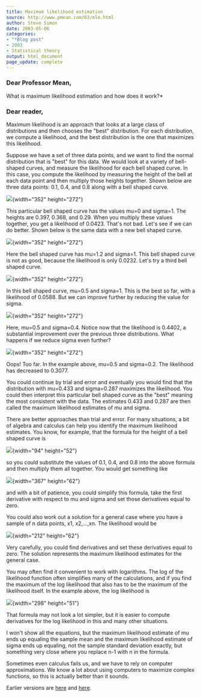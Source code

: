 ```yaml
---
title: Maximum likelihood estimation
source: http://www.pmean.com/03/mle.html
author: Steve Simon
date: 2003-05-06
categories:
- "*Blog post"
- 2003
- Statistical theory
output: html_document
page_update: complete
---
```

### Dear Professor Mean, 

What is maximum likelihood estimation and how does it work?*

### Dear reader,

Maximum likelihood is an approach that looks at a large class of distributions and then chooses the "best" distribution. For each distribution, we compute a likelihood, and the best distribution is the one that maximizes this likelihood.

Suppose we have a set of three data points, and we want to find the normal distribution that is "best" for this data. We would look at a variety of bell-shaped curves, and measure the likelihood for each bell shaped curve. In this case, you compute the likelihood by measuring the height of the bell at each data point and then multiply those heights together. Shown below are three data points: 0.1, 0.4, and 0.8 along with a bell shaped curve.

![](http://www.pmean.com/new-images/03/mle1a.gif){width="352" height="272"}

This particular bell shaped curve has the values mu=0 and sigma=1. The heights are 0.397, 0.368, and 0.29. When you multiply these values together, you get a likelihood of 0.0423. That's not bad. Let's see if we can do better. Shown below is the same data with a new bell shaped curve.

![](http://www.pmean.com/new-images/03/mle2a.gif){width="352" height="272"}

Here the bell shaped curve has mu=1.2 and sigma=1. This bell shaped curve is not as good, because the likelihood is only 0.0232. Let's try a third bell shaped curve.

![](http://www.pmean.com/new-images/03/mle3a.gif){width="352" height="272"}

In this bell shaped curve, mu=0.5 and sigma=1. This is the best so far, with a likelihood of 0.0588. But we can improve further by reducing the value for sigma.

![](http://www.pmean.com/new-images/03/mle4a.gif){width="352" height="272"}

Here, mu=0.5 and sigma=0.4. Notice now that the likelihood is 0.4402, a substantial improvement over the previous three distributions. What happens if we reduce sigma even further?

![](http://www.pmean.com/new-images/03/mle5a.gif){width="352" height="272"}

Oops! Too far. In the example above, mu=0.5 and sigma=0.2. The likelihood has decreased to 0.3077.

You could continue by trial and error and eventually you would find that the distribution with mu=0.433 and sigma=0.287 maximizes the likelihood. You could then interpret this particular bell shaped curve as the "best" meaning the most consistent with the data. The estimates 0.433 and 0.287 are then called the maximum likelihood estimates of mu and sigma.

There are better approaches than trial and error. For many situations, a bit of algebra and calculus can help you identify the maximum likelihood estimates. You know, for example, that the formula for the height of a bell shaped curve is

![](http://www.pmean.com/new-images/03/mle6.gif){width="94" height="52"}

so you could substitute the values of 0.1, 0.4, and 0.8 into the above formula and then multiply them all together. You would get something like

![](http://www.pmean.com/new-images/03/mle7.gif){width="367" height="62"}

and with a bit of patience, you could simplify this formula, take the first derivative with respect to mu and sigma and set those derivatives equal to zero.

You could also work out a solution for a general case where you have a sample of n data points, x1, x2,...,xn. The likelihood would be

![](http://www.pmean.com/new-images/03/mle8.gif){width="212" height="62"}

Very carefully, you could find derivatives and set these derivatives equal to zero. The solution represents the maximum likelihood estimates for the general case.

You may often find it convenient to work with logarithms. The log of the likelihood function often simplifies many of the calculations, and if you find the maximum of the log likelihood that also has to be the maximum of the likelihood itself. In the example above, the log likelihood is

![](http://www.pmean.com/new-images/03/mle9.gif){width="298" height="51"}

That formula may not look a lot simpler, but it is easier to compute derivatives for the log likelihood in this and many other situations.

I won't show all the equations, but the maximum likelihood estimate of mu ends up equaling the sample mean and the maximum likelihood estimate of sigma ends up equaling, not the sample standard deviation exactly, but something very close where you replace n-1 with n in the formula.

Sometimes even calculus fails us, and we have to rely on computer approximations. We know a lot about using computers to maximize complex functions, so this is actually better than it sounds.


Earlier versions are [here][sim1] and [here][sim2].

[sim1]: http://www.pmean.com/03/mle.html
[sim2]: http://new.pmean.com/maximum-likelihood/

